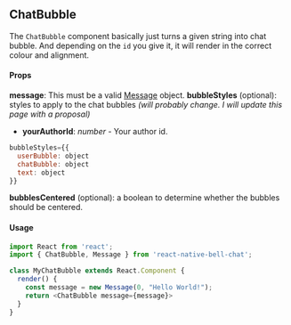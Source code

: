 ## ChatBubble

The `ChatBubble` component basically just turns a given string into chat bubble. And depending on the `id` you give it, it will render in the correct colour and alignment.

#### Props

**message**: This must be a valid [Message](../Message) object.
**bubbleStyles** (optional): styles to apply to the chat bubbles _(will probably change. I will update this page with a proposal)_
* **yourAuthorId**: _number_ - Your author id.

```javascript
bubbleStyles={{
  userBubble: object
  chatBubble: object
  text: object
}}
```

**bubblesCentered** (optional): a boolean to determine whether the bubbles should be centered.

#### Usage

```javascript
import React from 'react';
import { ChatBubble, Message } from 'react-native-bell-chat';

class MyChatBubble extends React.Component {
  render() {
    const message = new Message(0, "Hello World!");
    return <ChatBubble message={message}>
  }
}
```
